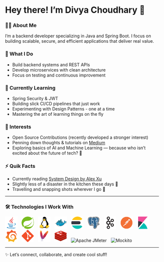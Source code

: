 # Hey there! I’m Divya Choudhary 👋

### 👩‍💻 About Me 
I’m a backend developer specializing in Java and Spring Boot. I focus on building scalable, secure, and efficient applications that deliver real value.

### 💼 What I Do  
- Build backend systems and REST APIs  
- Develop microservices with clean architecture  
- Focus on testing and continuous improvement    

### 🌱 Currently Learning  
- Spring Security & JWT  
- Building slick CI/CD pipelines that just work  
- Experimenting with Design Patterns - one at a time
- Mastering the art of learning things on the fly

### 🎯 Interests  
- Open Source Contributions (recently developed a stronger interest)   
- Penning down thoughts & tutorials on [Medium](https://medium.com/@divyaa.choudharyy0428) 
- Exploring basics of AI and Machine Learning — because who isn’t excited about the future of tech? 🚀 

### ⚡ Quik Facts  
- Currently reading [System Design by Alex Xu](https://www.amazon.com/System-Design-Interview-insiders-Second/dp/B08CMF2CQF) 
- Slightly less of a disaster in the kitchen these days 🍳  
- Travelling and snapping shots wherever I go 📸

---

### 🛠️ Technologies I Work With

<p>
  <img src="https://raw.githubusercontent.com/devicons/devicon/master/icons/java/java-original.svg" alt="Java" width="40" height="40" style="margin-right:10px;" />
  <img src="https://raw.githubusercontent.com/devicons/devicon/master/icons/spring/spring-original.svg" alt="Spring Boot" width="40" height="40" style="margin-right:10px;" />
  <img src="https://raw.githubusercontent.com/devicons/devicon/master/icons/linux/linux-original.svg" alt="Linux" width="40" height="40" style="margin-right:10px;" />
  <img src="https://raw.githubusercontent.com/devicons/devicon/master/icons/docker/docker-original.svg" alt="Docker" width="40" height="40" style="margin-right:10px;" />
  <img src="https://raw.githubusercontent.com/devicons/devicon/master/icons/elasticsearch/elasticsearch-original.svg" alt="Elasticsearch" width="40" height="40" style="margin-right:10px;" />
  <img src="https://raw.githubusercontent.com/devicons/devicon/master/icons/postgresql/postgresql-original.svg" alt="PostgreSQL" width="40" height="40" style="margin-right:10px;" />
  <img src="https://raw.githubusercontent.com/devicons/devicon/master/icons/apachekafka/apachekafka-original.svg" alt="Kafka" width="40" height="40" style="margin-right:10px;" />
  <img src="https://raw.githubusercontent.com/devicons/devicon/master/icons/postman/postman-original.svg" alt="Postman" width="40" height="40" style="margin-right:10px;" />
  <img src="https://raw.githubusercontent.com/devicons/devicon/master/icons/kibana/kibana-original.svg" alt="Kibana" width="40" height="40" style="margin-right:10px;" />
  <img src="https://raw.githubusercontent.com/devicons/devicon/master/icons/grafana/grafana-original.svg" alt="Grafana" width="40" height="40" style="margin-right:10px;" />
  <img src="https://raw.githubusercontent.com/devicons/devicon/master/icons/git/git-original.svg" alt="Git" width="40" height="40" style="margin-right:10px;" />
  <img src="https://raw.githubusercontent.com/devicons/devicon/master/icons/maven/maven-original.svg" alt="Maven" width="40" height="40" style="margin-right:10px;" />
  <img src="https://raw.githubusercontent.com/devicons/devicon/master/icons/redis/redis-original.svg" alt="Redis" width="40" height="40" style="margin-right:10px;" />
  <img src="https://jmeter.apache.org/images/logo.svg" alt="Apache JMeter" width="70" height="70" style="margin-right:10px;" />
  <img src="https://miro.medium.com/v2/resize:fit:640/format:webp/1*3NDVbzYlOTLyRSrpay9uYw.png" alt="Mockito" width="70" height="70" style="margin-right:10px;" />
</p>


---

✨ Let’s connect, collaborate, and create cool stuff!
